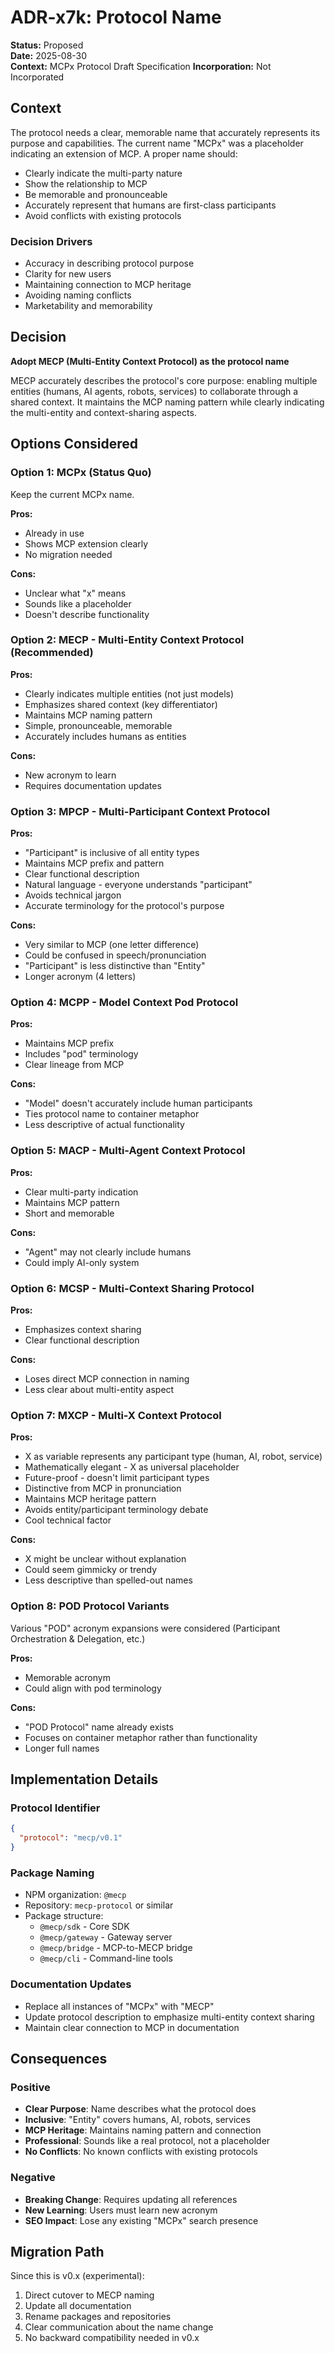 # ADR-x7k: Protocol Name

**Status:** Proposed  
**Date:** 2025-08-30  
**Context:** MCPx Protocol Draft Specification
**Incorporation:** Not Incorporated

## Context

The protocol needs a clear, memorable name that accurately represents its purpose and capabilities. The current name "MCPx" was a placeholder indicating an extension of MCP. A proper name should:
- Clearly indicate the multi-party nature
- Show the relationship to MCP
- Be memorable and pronounceable
- Accurately represent that humans are first-class participants
- Avoid conflicts with existing protocols

### Decision Drivers
- Accuracy in describing protocol purpose
- Clarity for new users
- Maintaining connection to MCP heritage
- Avoiding naming conflicts
- Marketability and memorability

## Decision

**Adopt MECP (Multi-Entity Context Protocol) as the protocol name**

MECP accurately describes the protocol's core purpose: enabling multiple entities (humans, AI agents, robots, services) to collaborate through a shared context. It maintains the MCP naming pattern while clearly indicating the multi-entity and context-sharing aspects.

## Options Considered

### Option 1: MCPx (Status Quo)

Keep the current MCPx name.

**Pros:**
- Already in use
- Shows MCP extension clearly
- No migration needed

**Cons:**
- Unclear what "x" means
- Sounds like a placeholder
- Doesn't describe functionality

### Option 2: MECP - Multi-Entity Context Protocol (Recommended)

**Pros:**
- Clearly indicates multiple entities (not just models)
- Emphasizes shared context (key differentiator)
- Maintains MCP naming pattern
- Simple, pronounceable, memorable
- Accurately includes humans as entities

**Cons:**
- New acronym to learn
- Requires documentation updates

### Option 3: MPCP - Multi-Participant Context Protocol

**Pros:**
- "Participant" is inclusive of all entity types
- Maintains MCP prefix and pattern
- Clear functional description
- Natural language - everyone understands "participant"
- Avoids technical jargon
- Accurate terminology for the protocol's purpose

**Cons:**
- Very similar to MCP (one letter difference)
- Could be confused in speech/pronunciation
- "Participant" is less distinctive than "Entity"
- Longer acronym (4 letters)

### Option 4: MCPP - Model Context Pod Protocol

**Pros:**
- Maintains MCP prefix
- Includes "pod" terminology
- Clear lineage from MCP

**Cons:**
- "Model" doesn't accurately include human participants
- Ties protocol name to container metaphor
- Less descriptive of actual functionality

### Option 5: MACP - Multi-Agent Context Protocol

**Pros:**
- Clear multi-party indication
- Maintains MCP pattern
- Short and memorable

**Cons:**
- "Agent" may not clearly include humans
- Could imply AI-only system

### Option 6: MCSP - Multi-Context Sharing Protocol

**Pros:**
- Emphasizes context sharing
- Clear functional description

**Cons:**
- Loses direct MCP connection in naming
- Less clear about multi-entity aspect

### Option 7: MXCP - Multi-X Context Protocol

**Pros:**
- X as variable represents any participant type (human, AI, robot, service)
- Mathematically elegant - X as universal placeholder
- Future-proof - doesn't limit participant types
- Distinctive from MCP in pronunciation
- Maintains MCP heritage pattern
- Avoids entity/participant terminology debate
- Cool technical factor

**Cons:**
- X might be unclear without explanation
- Could seem gimmicky or trendy
- Less descriptive than spelled-out names

### Option 8: POD Protocol Variants

Various "POD" acronym expansions were considered (Participant Orchestration & Delegation, etc.)

**Pros:**
- Memorable acronym
- Could align with pod terminology

**Cons:**
- "POD Protocol" name already exists
- Focuses on container metaphor rather than functionality
- Longer full names

## Implementation Details

### Protocol Identifier
```json
{
  "protocol": "mecp/v0.1"
}
```

### Package Naming
- NPM organization: `@mecp`
- Repository: `mecp-protocol` or similar
- Package structure:
  - `@mecp/sdk` - Core SDK
  - `@mecp/gateway` - Gateway server
  - `@mecp/bridge` - MCP-to-MECP bridge
  - `@mecp/cli` - Command-line tools

### Documentation Updates
- Replace all instances of "MCPx" with "MECP"
- Update protocol description to emphasize multi-entity context sharing
- Maintain clear connection to MCP in documentation

## Consequences

### Positive
- **Clear Purpose**: Name describes what the protocol does
- **Inclusive**: "Entity" covers humans, AI, robots, services
- **MCP Heritage**: Maintains naming pattern and connection
- **Professional**: Sounds like a real protocol, not a placeholder
- **No Conflicts**: No known conflicts with existing protocols

### Negative
- **Breaking Change**: Requires updating all references
- **New Learning**: Users must learn new acronym
- **SEO Impact**: Lose any existing "MCPx" search presence

## Migration Path

Since this is v0.x (experimental):
1. Direct cutover to MECP naming
2. Update all documentation
3. Rename packages and repositories
4. Clear communication about the name change
5. No backward compatibility needed in v0.x